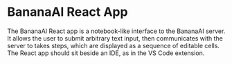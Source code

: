 # BananaAI React App

The BananaAI React app is a notebook-like interface to the BananaAI server. It allows the user to submit arbitrary text input, then communicates with the server to takes steps, which are displayed as a sequence of editable cells. The React app should sit beside an IDE, as in the VS Code extension.

